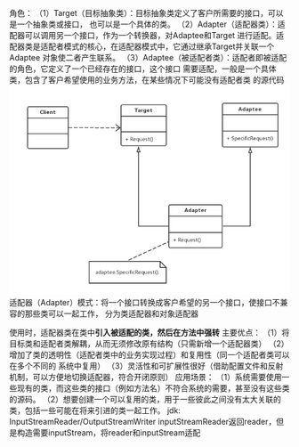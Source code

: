 角色：
（1）Target（目标抽象类）：目标抽象类定义了客户所需要的接口，可以是一个抽象类或接口，
也可以是一个具体的类。
（2）Adapter（适配器类）：适配器可以调用另一个接口，作为一个转换器，对Adaptee和Target
进行适配。适配器类是适配者模式的核心，在适配器模式中，它通过继承Target并关联一个Adaptee
对象使二者产生联系。
（3）Adaptee（被适配者类）：适配者即被适配的角色，它定义了一个已经存在的接口，这个接口
需要适配，一般是一个具体类，包含了客户希望使用的业务方法，在某些情况下可能没有适配者类
的源代码
![uml](model.png)
适配器（Adapter）模式：将一个接口转换成客户希望的另一个接口，使接口不兼容的那些类可以一起工作，
分为类适配器和对象适配器

使用时，适配器类在类中**引入被适配的类，然后在方法中强转**
主要优点：
（1）将目标类和适配者类解耦，从而无须修改原有结构（只需新增一个适配器类）
（2）增加了类的透明性（适配者类中的业务实现过程）和复用性（同一个适配者类可以在多个不同的
系统中复用）
（3）灵活性和可扩展性很好（借助配置文件和反射机制，可以方便地切换适配器，符合开闭原则）
应用场景：
（1）系统需要使用一些现有的类，而这些类的接口（例如方法名）不符合系统的需要，甚至没有这些类的源码。
（2）想要创建一个可以复用的类，用于一些彼此之间没有太大关联的类，包括一些可能在将来引进的类一起工作。
jdk:
InputStreamReader/OutputStreamWriter
inputStreamReader返回reader，但是构造需要inputStream，将reader和inputStream适配